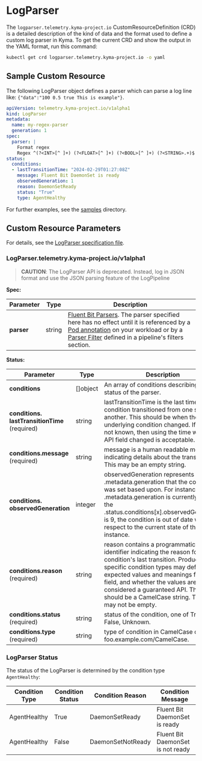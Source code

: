 # LogParser

The `logparser.telemetry.kyma-project.io` CustomResourceDefinition (CRD) is a detailed description of the kind of data and the format used to define a custom log parser in Kyma. To get the current CRD and show the output in the YAML format, run this command:

```bash
kubectl get crd logparser.telemetry.kyma-project.io -o yaml
```

## Sample Custom Resource

The following LogParser object defines a parser which can parse a log line like: `{"data":"100 0.5 true This is example"}`.

```yaml
apiVersion: telemetry.kyma-project.io/v1alpha1
kind: LogParser
metadata:
  name: my-regex-parser
  generation: 1
spec:
  parser: |
    Format regex
    Regex ^(?<INT>[^ ]+) (?<FLOAT>[^ ]+) (?<BOOL>[^ ]+) (?<STRING>.+)$
status:
  conditions:
  - lastTransitionTime: "2024-02-29T01:27:08Z"
    message: Fluent Bit DaemonSet is ready
    observedGeneration: 1
    reason: DaemonSetReady
    status: "True"
    type: AgentHealthy
```

For further examples, see the [samples](https://github.com/kyma-project/telemetry-manager/tree/main/config/samples) directory.

## Custom Resource Parameters

For details, see the [LogParser specification file](https://github.com/kyma-project/telemetry-manager/blob/main/apis/telemetry/v1alpha1/logparser_types.go).

<!-- The table below was generated automatically -->
<!-- Some special tags (html comments) are at the end of lines due to markdown requirements. -->
<!-- The content between "TABLE-START" and "TABLE-END" will be replaced -->

<!-- TABLE-START -->
### LogParser.telemetry.kyma-project.io/v1alpha1

>**CAUTION**: The LogParser API is deprecated. Instead, log in JSON format and use the JSON parsing feature of the LogPipeline

**Spec:**

| Parameter | Type | Description |
| ---- | ----------- | ---- |
| **parser**  | string | [Fluent Bit Parsers](https://docs.fluentbit.io/manual/pipeline/parsers). The parser specified here has no effect until it is referenced by a [Pod annotation](https://docs.fluentbit.io/manual/pipeline/filters/kubernetes#kubernetes-annotations) on your workload or by a [Parser Filter](https://docs.fluentbit.io/manual/pipeline/filters/parser) defined in a pipeline's filters section. |

**Status:**

| Parameter | Type | Description |
| ---- | ----------- | ---- |
| **conditions**  | \[\]object | An array of conditions describing the status of the parser. |
| **conditions.&#x200b;lastTransitionTime** (required) | string | lastTransitionTime is the last time the condition transitioned from one status to another. This should be when the underlying condition changed.  If that is not known, then using the time when the API field changed is acceptable. |
| **conditions.&#x200b;message** (required) | string | message is a human readable message indicating details about the transition. This may be an empty string. |
| **conditions.&#x200b;observedGeneration**  | integer | observedGeneration represents the .metadata.generation that the condition was set based upon. For instance, if .metadata.generation is currently 12, but the .status.conditions[x].observedGeneration is 9, the condition is out of date with respect to the current state of the instance. |
| **conditions.&#x200b;reason** (required) | string | reason contains a programmatic identifier indicating the reason for the condition's last transition. Producers of specific condition types may define expected values and meanings for this field, and whether the values are considered a guaranteed API. The value should be a CamelCase string. This field may not be empty. |
| **conditions.&#x200b;status** (required) | string | status of the condition, one of True, False, Unknown. |
| **conditions.&#x200b;type** (required) | string | type of condition in CamelCase or in foo.example.com/CamelCase. |

<!-- TABLE-END -->

### LogParser Status

The status of the LogParser is determined by the condition type `AgentHealthy`:

| Condition Type | Condition Status | Condition Reason  | Condition Message                 |
|----------------|------------------|-------------------|-----------------------------------|
| AgentHealthy   | True             | DaemonSetReady    | Fluent Bit DaemonSet is ready     |
| AgentHealthy   | False            | DaemonSetNotReady | Fluent Bit DaemonSet is not ready |
